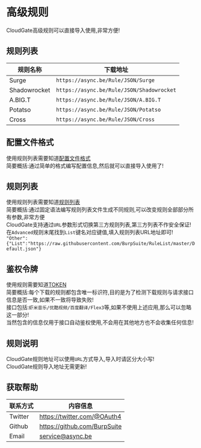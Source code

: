 高级规则
===========================
CloudGate高级规则可以直接导入使用,非常方便!

规则列表
------
|规则名称|下载地址|
|----|-----|
|Surge|`https://async.be/Rule/JSON/Surge`|
|Shadowrocket|`https://async.be/Rule/JSON/Shadowrocket`|
|A.BIG.T|`https://async.be/Rule/JSON/A.BIG.T`|
|Potatso|`https://async.be/Rule/JSON/Potatso`|
|Cross|`https://async.be/Rule/JSON/Cross`|

配置文件格式
------
使用规则列表需要知道[配置文件格式](https://github.com/BurpSuite/RuleManual/blob/master/Manual/JSON.MD)<br>
简要概括:通过简单的格式编写配置信息,然后就可以直接导入使用了!<br>

规则列表
------
使用规则列表需要知道[规则列表](https://github.com/BurpSuite/RuleList/blob/master/README.MD)<br>
简要概括:通过固定语法编写规则列表文件生成不同规则,可以改变规则全部部分所有参数,非常方便<br>
CloudGate支持通过`URL`参数形式切换第三方规则列表,第三方列表不作安全保证!<br>
在`Advanced`规则末尾找到`List`键名对应键值,填入规则列表URL地址即可!<br>
`"Other":{"List":"https://raw.githubusercontent.com/BurpSuite/RuleList/master/Default.json"}`<br>

鉴权令牌
------
使用规则需要知道[TOKEN](https://github.com/BurpSuite/RuleManual/blob/master/Manual/Token.MD)<br>
简要概括:每个下载的规则都包含唯一标识符,目的是为了检测下载规则与请求接口信息是否一致,如果不一致将导致失败!<br>
接口包括:`虾米音乐/优酷视频/百度翻译/Flex3`等,如果不使用上述应用,那么可以忽略这一部分!<br>
当然包含的信息仅用于接口自动鉴权使用,不会用在其他地方也不会收集任何信息!

规则说明
------
CloudGate规则地址可以使用`URL`方式导入,导入时请区分大小写!<br>
CloudGate规则导入地址无需更新!

获取帮助
------
|联系方式|内容信息|
|----|----|
|Twitter|https://twitter.com/@OAuth4|
|Github|https://github.com/BurpSuite|
|Email|service@async.be|
